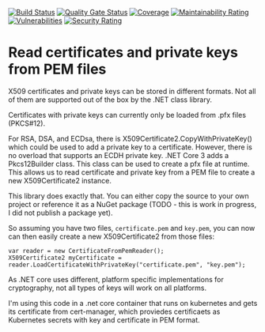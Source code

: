 ﻿[![Build Status](https://dev.azure.com/oocx/ReadX509CertificateFromPem/_apis/build/status/oocx.ReadX509CertificateFromPem?branchName=master)](https://dev.azure.com/oocx/ReadX509CertificateFromPem/_build/latest?definitionId=4&branchName=master)
[![Quality Gate Status](https://sonarcloud.io/api/project_badges/measure?project=oocx_ReadX509CertificateFromPem&metric=alert_status)](https://sonarcloud.io/dashboard?id=oocx_ReadX509CertificateFromPem)
[![Coverage](https://sonarcloud.io/api/project_badges/measure?project=oocx_ReadX509CertificateFromPem&metric=coverage)](https://sonarcloud.io/dashboard?id=oocx_ReadX509CertificateFromPem)
[![Maintainability Rating](https://sonarcloud.io/api/project_badges/measure?project=oocx_ReadX509CertificateFromPem&metric=sqale_rating)](https://sonarcloud.io/dashboard?id=oocx_ReadX509CertificateFromPem)
[![Vulnerabilities](https://sonarcloud.io/api/project_badges/measure?project=oocx_ReadX509CertificateFromPem&metric=vulnerabilities)](https://sonarcloud.io/dashboard?id=oocx_ReadX509CertificateFromPem)
[![Security Rating](https://sonarcloud.io/api/project_badges/measure?project=oocx_ReadX509CertificateFromPem&metric=security_rating)](https://sonarcloud.io/dashboard?id=oocx_ReadX509CertificateFromPem)

# Read certificates and private keys from PEM files

X509 certificates and private keys can be stored in different formats. Not all of them are supported out of the box by the .NET class library.

Certificates with private keys can currently only be loaded from .pfx files (PKCS#12).


For RSA, DSA, and ECDsa, there is X509Certificate2.CopyWithPrivateKey() which could be used to add a private key to a certificate.
However, there is no overload that supports an ECDH private key. .NET Core 3 adds a Pkcs12Builder class. This class can be used to create a pfx file at runtime. This allows us to read certificate and
private key from a PEM file to create a new X509Certificate2 instance.

This library does exactly that. You can either copy the source to your own project or reference it as a NuGet package (TODO - this is work in progress, I did not publish a package yet).

So assuming you have two files, ``certificate.pem`` and ``key.pem``, you can now can then easily create a new X509Certificate2 from those files:

```
var reader = new CertificateFromPemReader();
X509Certificate2 myCertificate = reader.LoadCertificateWithPrivateKey("certificate.pem", "key.pem");
```

As .NET core uses different, platform specific implementations for cryptography, not all types of keys will work on all platforms.

I'm using this code in a .net core container that runs on kubernetes and gets its certificate from cert-manager, which proviedes certificaets as
Kubernetes secrets with key and certificate in PEM format.
